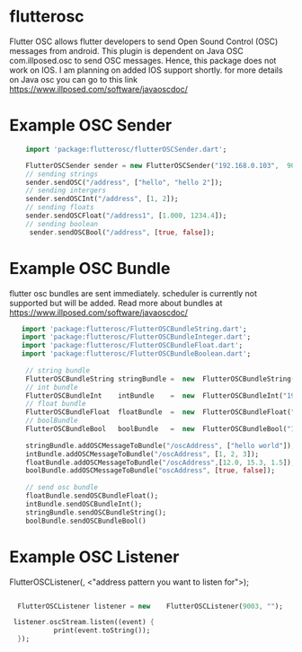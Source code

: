 
# flutterosc

Flutter OSC allows flutter developers to send Open Sound Control (OSC) messages from android.
This plugin is dependent on Java OSC com.illposed.osc to send OSC messages. Hence, this package does not work on IOS. I am planning on added IOS support shortly.
for more details on Java osc you can go to this link https://www.illposed.com/software/javaoscdoc/ 

# Example OSC Sender 

 ```dart 
     import 'package:flutterosc/flutterOSCSender.dart';

     FlutterOSCSender sender = new FlutterOSCSender("192.168.0.103",  9076); 
     // sending strings 
     sender.sendOSC("/address", ["hello", "hello 2"]); 
     // sending intergers 
     sender.sendOSCInt("/address", [1, 2]);
     // sending floats 
     sender.sendOSCFloat("/address1", [1.000, 1234.4]);
     // sending boolean
      sender.sendOSCBool("/address", [true, false]);
```

# Example OSC Bundle 

flutter osc bundles are sent immediately. scheduler is currently not supported but will be added. Read more about bundles at 
https://www.illposed.com/software/javaoscdoc/ 

 ```dart 
    import 'package:flutterosc/FlutterOSCBundleString.dart';
    import 'package:flutterosc/FlutterOSCBundleInteger.dart';
    import 'package:flutterosc/FlutterOSCBundleFloat.dart';
    import 'package:flutterosc/FlutterOSCBundleBoolean.dart';
     
     // string bundle 
     FlutterOSCBundleString stringBundle =  new  FlutterOSCBundleString("192.168.0.103", 9076, false);
     // int bundle 
     FlutterOSCBundleInt    intBundle    =  new  FlutterOSCBundleInt("192.168.0.103", 9076, false);
     // float bundle 
     FlutterOSCBundleFloat  floatBundle  =  new  FlutterOSCBundleFloat("192.168.0.103", 9076, false);
     // boolBundle 
     FlutterOSCBundleBool   boolBundle   =  new  FlutterOSCBundleBool("192.168.0.103", 9076, false);
        
     stringBundle.addOSCMessageToBundle("/oscAddress", ["hello world"]);
     intBundle.addOSCMessageToBundle("/oscAddress", [1, 2, 3]);
     floatBundle.addOSCMessageToBundle("/oscAddress",[12.0, 15.3, 1.5]); 
     boolBundle.addOSCMessageToBundle("oscAddress", [true, false]); 
       
     // send osc bundle  
     floatBundle.sendOSCBundleFloat();
     intBundle.sendOSCBundleInt();
     stringBundle.sendOSCBundleString();
     boolBundle.sendOSCBundleBool()


```

# Example OSC Listener 

 FlutterOSCListener(<port number>, <"address pattern you want to listen for">);

  ```dart 

    FlutterOSCListener listener = new    FlutterOSCListener(9003, "");  

   listener.oscStream.listen((event) {
             print(event.toString());
    });
  
  

```